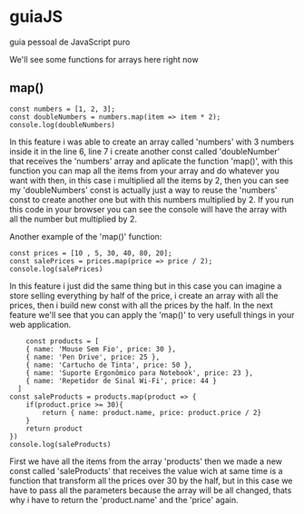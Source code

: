 # guiaJS
guia pessoal de JavaScript puro

We'll see some functions for arrays here right now


<h2>map()</h2>

    const numbers = [1, 2, 3];
    const doubleNumbers = numbers.map(item => item * 2);
    console.log(doubleNumbers)
    
In this feature i was able to create an array called 'numbers' with 3 numbers inside it in the line 6, line 7 i create another const called 'doubleNumber' that receives the 'numbers' array and aplicate the function 'map()', with this function you can map all the items from your array and do whatever you want with then, in this case i multiplied all the items by 2, then you can see my 'doubleNumbers' const is actually just a way to reuse the 'numbers' const to create another one but with this numbers multiplied by 2. If you run this code in your browser you can see the console will have the array with all the number but multiplied by 2.

Another example of the 'map()' function:

    const prices = [10 , 5, 30, 40, 80, 20];
    const salePrices = prices.map(price => price / 2);
    console.log(salePrices)
    
In this feature i just did the same thing but in this case you can imagine a store selling everything by half of the price, i create an array with all the prices, then i build new const with all the prices by the half. In the next feature we'll see that you can apply the 'map()' to very usefull things in your web application.

        const products = [
        { name: 'Mouse Sem Fio', price: 30 },
        { name: 'Pen Drive', price: 25 },
        { name: 'Cartucho de Tinta', price: 50 },
        { name: 'Suporte Ergonômico para Notebook', price: 23 },
        { name: 'Repetidor de Sinal Wi-Fi', price: 44 }
      ]
    const saleProducts = products.map(product => {
        if(product.price >= 30){
            return { name: product.name, price: product.price / 2}
        }
        return product
    })
    console.log(saleProducts)
    
First we have all the items from the array 'products' then we made a new const called 'saleProducts' that receives the value wich at same time is a function that transform all the prices over 30 by the half, but in this case we have to pass all the parameters because the array will be all changed, thats why i have to return the 'product.name' and the 'price' again.
